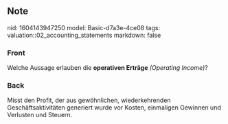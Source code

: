 ## Note
nid: 1604143947250
model: Basic-d7a3e-4ce08
tags: valuation::02_accounting_statements
markdown: false

### Front
<p>Welche Aussage erlauben die <b>operativen Erträge</b>
<i>(Operating Income)</i>?

### Back
Misst den Profit, der aus gewöhnlichen, wiederkehrenden Geschäftsaktivitäten generiert wurde vor Kosten, einmaligen Gewinnen und Verlusten und Steuern.
